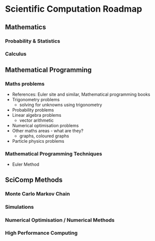 # Scientific Computation Roadmap

## Mathematics
### Probability & Statistics
### Calculus

## Mathematical Programming
### Maths problems
- References: Euler site and similar, Mathematical programming books
- Trigonometry problems
  - solving for unknowns using trigonometry
- Probability problems
- Linear algebra problems
  - vector arithmetic
- Numerical optimisation problems
- Other maths areas - what are they?
  - graphs, coloured graphs
- Particle physics problems

### Mathematical Programming Techniques
- Euler Method


## SciComp Methods
### Monte Carlo Markov Chain
### Simulations
### Numerical Optimisation / Numerical Methods
### High Performance Computing
